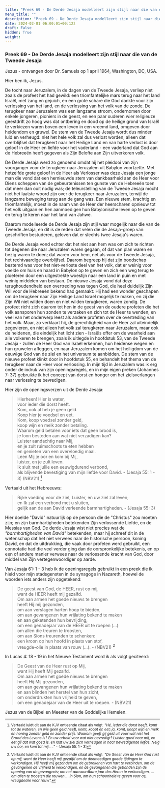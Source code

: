 ```yaml
---
title: "Preek 69 - De Derde Jesaja modelleert zijn stijl naar die van de Tweede Jesaja"
menu_title: ""
description: "Preek 69 - De Derde Jesaja modelleert zijn stijl naar die van de Tweede Jesaja"
date: 2024-02-01 06:00:01+00:122
draft: False
hidden: True
weight:
---
```

### Preek 69 - De Derde Jesaja modelleert zijn stijl naar die van de Tweede Jesaja

Jezus - ontvangen door Dr. Samuels op 1 april 1964, Washington, DC, USA.

Hier ben ik, Jezus.

De tocht naar Jeruzalem, in de dagen van de Tweede Jesaja, verliep niet zoals de profeet het had gewild: een triomfantelijke mars terug naar het land Israël, met zang en gejuich, en een grote schare die God dankte voor zijn verlossing van het land, en de verlossing van het volk van de zonde. De terugkeer naar Jeruzalem was een langzame stroom, ondernomen door enkele jongeren, pioniers in de geest, en een paar ouderen wier religieuze geestdrift zo hoog was dat ontbering en dood op de heilige grond van Israël te verkiezen waren boven een leven in een vreemd land, omgeven door heidendom en gruwel. De stem van de Tweede Jesaja wordt dus minder luid en verheugd: niet het hele volk zal dus verlost worden; alleen dat overblijfsel dat terugkeert naar het Heilige Land en van harte verlost is door geloof in de Heer en liefde voor het vaderland - een vaderland dat God aan de Hebreeën heeft gegeven als Zijn Belofte aan Zijn uitverkoren volk.

De Derde Jesaja werd zo genoemd omdat hij het pleidooi van zijn voorganger voor de terugkeer naar Jeruzalem uit Babylon voortzette. Met hetzelfde grote geloof in de Heer als Verlosser was deze Jesaja een jonge man die vond dat een hernieuwde stem van dankbaarheid aan de Heer voor Diens scheppen van de gebeurtenissen ten gunste van de Hebreeën toen dat meer dan ooit nodig was; de teleurstelling van de Tweede Jesaja mocht niet het laatste woord zijn over de terugkeer naar Jeruzalem, terwijl de langzame beweging terug aan de gang was. Een nieuwe stem, krachtig en triomfantelijk, moest in de naam van de Heer der heerscharen opnieuw tot het volk uitgaan en hen aanmoedigen hun Babylonische leven op te geven en terug te keren naar het land van Jahwe.

Daarom modelleerde de Derde Jesaja zijn stijl waar mogelijk naar die van de Tweede Jesaja, en dit is de reden dat velen die de Jesaja-groep van geschriften bestuderen, geloven dat er slechts twee Jesaja's waren.

De Derde Jesaja vond echter dat het niet aan hem was om zich te richten tot degenen die naar Jeruzalem waren gegaan, of dat van plan waren en bezig waren te doen; dat waren voor hem, net als voor de Tweede Jesaja, het rechtvaardige overblijfsel. Daarom begreep hij dat zijn boodschap bestemd was voor het niet-verloste deel van het volk, dat er weinig voor voelde om huis en haard in Babylon op te geven en zich een weg terug te ploeteren door een uitgestrekte woestijn naar een land in puin en met weinig middelen van bestaan. De nieuwe Jesaja vond dat deze terughoudendheid een overtreding was tegen God, die heel duidelijk Zijn Wil voor de Hebreeën bekend had gemaakt: Hij had een wonder geschapen om de terugkeer naar Zijn Heilige Land Israël mogelijk te maken, en zij die Zijn Wil niet wilden doen en niet wilden terugkeren, waren zondig. De profeet richt zich daarom tot hen in de geest van de oudere profeten die het volk aansporen hun zonden te verzaken en zich tot de Heer te wenden, en veel van het onderwerp leest als andere profeten over de overtreding van het volk. Maar, zo verklaart hij, de gerechtigheid van de Heer zal uiteindelijk zegevieren, en niet alleen het volk zal terugkeren naar Jeruzalem, maar ook de heidenen, die eindelijk het licht zien - Israëls offer om de waarheid aan alle volkeren te brengen, zoals ik uitlegde in hoofdstuk 53, van de Tweede Jesaja - zullen de Heer God van Israël erkennen, hun heidense wegen en hun gruwelen afleggen, en naar Jeruzalem komen om het heiligdom van de eeuwige God van de ziel en het universum te aanbidden. De stem van de nieuwe profeet klinkt door in hoofdstuk 55, en behandelt het thema van de terugkeer naar de Heer voor verlossing. In mijn tijd in Jeruzalem was ik erg onder de indruk van zijn openingsregels, en in mijn eigen preken (Johannes 7: 37) gebruikte ik het concept van dorst en honger om het zielsverlangen naar verlossing te bevredigen.

Hier zijn de openingsverzen uit de Derde Jesaja:

> Hierheen! Hier is water,  
voor ieder die dorst heeft.  
Kom, ook al heb je geen geld.  
Koop hier je voedsel en eet.  
Kom, koop voedsel zonder geld,  
koop wijn en melk zonder betaling.  
Waarom geld betalen voor iets dat geen brood is,  
je loon besteden aan wat niet verzadigen kan?  
Luister aandachtig naar Mij,  
en je zult ruimschoots te eten hebben  
en genieten van een overvloedig maal.  
Leen Mij je oor en kom bij Mij,  
luister, en je zult leven.  
Ik sluit met jullie een eeuwigdurend verbond,  
als blijvende bevestiging van mijn liefde voor David. - (Jesaja 55: 1 - 3) (NBV21) [^1]

Vertaald uit het Hebreeuws:

> Rijke voeding voor de ziel, Luister, en uw ziel zal leven;  
en Ik zal een verbond met u sluiten,  
gelijk aan de aan David verleende barmhartigheden. - (Jesaja 55: 3)

Hier doelde "David" natuurlijk op de persoon die de "Christus" zou moeten zijn; en zijn barmhartigheden betekenden Zijn verlossende Liefde, en de Messias van God. De derde Jesaja wist niet precies wat de *"barmhartigheden van David"* betekenden, maar hij schreef dit in de wetenschap dat het niet verwees naar de historische persoon, koning David, en dat de uitdrukking, die vaak door profeten werd gebruikt, een connotatie had die veel verder ging dan de oorspronkelijke betekenis, en op een of andere manier verwees naar de verlossende kracht van God, door middel van Zijn vertegenwoordiger op aarde.

Van Jesaja 61: 1 - 3 heb ik de openingsregels gebruikt in een preek die ik hield voor mijn stadsgenoten in de synagoge in Nazareth, hoewel de woorden iets anders zijn opgetekend:

> De geest van God, de HEER, rust op mij,  
want de HEER heeft mij gezalfd.  
Om aan armen het goede nieuws te brengen  
heeft Hij mij gezonden,  
om aan verslagen harten hoop te bieden,  
om aan gevangenen hun vrijlating bekend te maken  
en aan geketenden hun bevrijding,  
om een genadejaar van de HEER uit te roepen (…)  
om allen die treuren te troosten,  
om aan Sions treurenden te schenken:  
een kroon op hun hoofd in plaats van stof,  
vreugde-olie in plaats van rouw (…). - (NBV21) [^2]

In Lucas 4: 18 - 19 in het Nieuwe Testament word ik als volgt geciteerd:

> De Geest van de Heer rust op Mij,  
want Hij heeft Mij gezalfd.  
Om aan armen het goede nieuws te brengen  
heeft Hij Mij gezonden,  
om aan gevangenen hun vrijlating bekend te maken  
en aan blinden het herstel van hun zicht,  
om onderdrukten hun vrijheid te geven,  
om een genadejaar van de Heer uit te roepen. - (NBV21)

Jezus van de Bijbel en Meester van de Goddelijke Hemelen.
<small>

[^1]: Vertaald luidt dit aan de KJV ontleende citaat als volgt: *"Hé, ieder die dorst heeft, komt tot de wateren, en wie geen geld heeft, komt, koopt en eet; ja, komt, koopt wijn en melk en honing zonder geld en zonder prijs. Waarom geeft gij geld uit voor wat niet het Brood des Levens is? En uw arbeid voor wat niet bevredigt? Luister goed naar mij, en eet gij dat wat goed is, en laat uw ziel zich verheugen in haar bevredigende liefde. Neig uw oor, en kom tot mij... ."* - (Jesaja 55: 1 - 3)

[^2]: Vertaald luidt dit aan de KJV ontleende citaat als volgt: *"De Geest van de Heer God rust op mij, want de Heer heeft mij gezalfd om de deemoedigen goede tijdingen te verkondigen. Hij heeft mij gezonden om de gebrokenen van hart te verbinden, om de gevangenen de vrijheid te verkondigen, en de gevangenen die gebonden zijn de opening van de gevangenis; om het aanvaardbare jaar des Heren te verkondigen, ... om allen te troosten die rouwen ... in Sion, om hun schoonheid te geven voor as, vreugdeolie voor rouw".*
